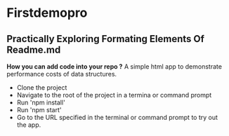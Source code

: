 # Firstdemopro
## Practically Exploring Formating Elements Of Readme.md
**How you can add code into your repo ?**
A simple html app to demonstrate performance costs of data structures.
- Clone the project
- Navigate to the root of the project in a termina or command prompt
- Run 'npm install'
- Run 'npm start'
- Go to the URL specified in the terminal or command prompt to try out the app.
